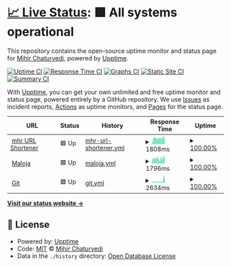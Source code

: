 # [📈 Live Status](https://status.mhr.cx): <!--live status--> **🟩 All systems operational**

This repository contains the open-source uptime monitor and status page for [Mihir Chaturvedi](https://mihir.ch), powered by [Upptime](https://github.com/upptime/upptime).

[![Uptime CI](https://github.com/plibither8/status.mhr.cx/workflows/Uptime%20CI/badge.svg)](https://github.com/upptime/upptime/actions?query=workflow%3A%22Uptime+CI%22)
[![Response Time CI](https://github.com/plibither8/status.mhr.cx/workflows/Response%20Time%20CI/badge.svg)](https://github.com/upptime/upptime/actions?query=workflow%3A%22Response+Time+CI%22)
[![Graphs CI](https://github.com/plibither8/status.mhr.cx/workflows/Graphs%20CI/badge.svg)](https://github.com/upptime/upptime/actions?query=workflow%3A%22Graphs+CI%22)
[![Static Site CI](https://github.com/plibither8/status.mhr.cx/workflows/Static%20Site%20CI/badge.svg)](https://github.com/upptime/upptime/actions?query=workflow%3A%22Static+Site+CI%22)
[![Summary CI](https://github.com/plibither8/status.mhr.cx/workflows/Summary%20CI/badge.svg)](https://github.com/upptime/upptime/actions?query=workflow%3A%22Summary+CI%22)

With [Upptime](https://upptime.js.org), you can get your own unlimited and free uptime monitor and status page, powered entirely by a GitHub repository. We use [Issues](https://github.com/plibither8/status.mhr.cx/issues) as incident reports, [Actions](https://github.com/plibither8/status.mhr.cx/actions) as uptime monitors, and [Pages](https://status.mhr.cx) for the status page.

<!--start: status pages-->
<!-- This summary is generated by Upptime (https://github.com/upptime/upptime) -->
<!-- Do not edit this manually, your changes will be overwritten -->
<!-- prettier-ignore -->
| URL | Status | History | Response Time | Uptime |
| --- | ------ | ------- | ------------- | ------ |
| <img alt="" src="https://favicons.githubusercontent.com/mhr.cx" height="13"> [mhr URL Shortener](https://mhr.cx) | 🟩 Up | [mhr-url-shortener.yml](https://github.com/plibither8/status.mhr.cx/commits/HEAD/history/mhr-url-shortener.yml) | <details><summary><img alt="Response time graph" src="./graphs/mhr-url-shortener/response-time-week.png" height="20"> 1808ms</summary><br><a href="https://status.mhr.cx/history/mhr-url-shortener"><img alt="Response time 2807" src="https://img.shields.io/endpoint?url=https%3A%2F%2Fraw.githubusercontent.com%2Fplibither8%2Fstatus.mhr.cx%2FHEAD%2Fapi%2Fmhr-url-shortener%2Fresponse-time.json"></a><br><a href="https://status.mhr.cx/history/mhr-url-shortener"><img alt="24-hour response time 1906" src="https://img.shields.io/endpoint?url=https%3A%2F%2Fraw.githubusercontent.com%2Fplibither8%2Fstatus.mhr.cx%2FHEAD%2Fapi%2Fmhr-url-shortener%2Fresponse-time-day.json"></a><br><a href="https://status.mhr.cx/history/mhr-url-shortener"><img alt="7-day response time 1808" src="https://img.shields.io/endpoint?url=https%3A%2F%2Fraw.githubusercontent.com%2Fplibither8%2Fstatus.mhr.cx%2FHEAD%2Fapi%2Fmhr-url-shortener%2Fresponse-time-week.json"></a><br><a href="https://status.mhr.cx/history/mhr-url-shortener"><img alt="30-day response time 2807" src="https://img.shields.io/endpoint?url=https%3A%2F%2Fraw.githubusercontent.com%2Fplibither8%2Fstatus.mhr.cx%2FHEAD%2Fapi%2Fmhr-url-shortener%2Fresponse-time-month.json"></a><br><a href="https://status.mhr.cx/history/mhr-url-shortener"><img alt="1-year response time 2807" src="https://img.shields.io/endpoint?url=https%3A%2F%2Fraw.githubusercontent.com%2Fplibither8%2Fstatus.mhr.cx%2FHEAD%2Fapi%2Fmhr-url-shortener%2Fresponse-time-year.json"></a></details> | <details><summary><a href="https://status.mhr.cx/history/mhr-url-shortener">100.00%</a></summary><a href="https://status.mhr.cx/history/mhr-url-shortener"><img alt="All-time uptime 100.00%" src="https://img.shields.io/endpoint?url=https%3A%2F%2Fraw.githubusercontent.com%2Fplibither8%2Fstatus.mhr.cx%2FHEAD%2Fapi%2Fmhr-url-shortener%2Fuptime.json"></a><br><a href="https://status.mhr.cx/history/mhr-url-shortener"><img alt="24-hour uptime 100.00%" src="https://img.shields.io/endpoint?url=https%3A%2F%2Fraw.githubusercontent.com%2Fplibither8%2Fstatus.mhr.cx%2FHEAD%2Fapi%2Fmhr-url-shortener%2Fuptime-day.json"></a><br><a href="https://status.mhr.cx/history/mhr-url-shortener"><img alt="7-day uptime 100.00%" src="https://img.shields.io/endpoint?url=https%3A%2F%2Fraw.githubusercontent.com%2Fplibither8%2Fstatus.mhr.cx%2FHEAD%2Fapi%2Fmhr-url-shortener%2Fuptime-week.json"></a><br><a href="https://status.mhr.cx/history/mhr-url-shortener"><img alt="30-day uptime 100.00%" src="https://img.shields.io/endpoint?url=https%3A%2F%2Fraw.githubusercontent.com%2Fplibither8%2Fstatus.mhr.cx%2FHEAD%2Fapi%2Fmhr-url-shortener%2Fuptime-month.json"></a><br><a href="https://status.mhr.cx/history/mhr-url-shortener"><img alt="1-year uptime 100.00%" src="https://img.shields.io/endpoint?url=https%3A%2F%2Fraw.githubusercontent.com%2Fplibither8%2Fstatus.mhr.cx%2FHEAD%2Fapi%2Fmhr-url-shortener%2Fuptime-year.json"></a></details>
| <img alt="" src="https://favicons.githubusercontent.com/maloja.mihir.ch" height="13"> [Maloja](https://maloja.mihir.ch) | 🟩 Up | [maloja.yml](https://github.com/plibither8/status.mhr.cx/commits/HEAD/history/maloja.yml) | <details><summary><img alt="Response time graph" src="./graphs/maloja/response-time-week.png" height="20"> 1796ms</summary><br><a href="https://status.mhr.cx/history/maloja"><img alt="Response time 2183" src="https://img.shields.io/endpoint?url=https%3A%2F%2Fraw.githubusercontent.com%2Fplibither8%2Fstatus.mhr.cx%2FHEAD%2Fapi%2Fmaloja%2Fresponse-time.json"></a><br><a href="https://status.mhr.cx/history/maloja"><img alt="24-hour response time 2140" src="https://img.shields.io/endpoint?url=https%3A%2F%2Fraw.githubusercontent.com%2Fplibither8%2Fstatus.mhr.cx%2FHEAD%2Fapi%2Fmaloja%2Fresponse-time-day.json"></a><br><a href="https://status.mhr.cx/history/maloja"><img alt="7-day response time 1796" src="https://img.shields.io/endpoint?url=https%3A%2F%2Fraw.githubusercontent.com%2Fplibither8%2Fstatus.mhr.cx%2FHEAD%2Fapi%2Fmaloja%2Fresponse-time-week.json"></a><br><a href="https://status.mhr.cx/history/maloja"><img alt="30-day response time 2183" src="https://img.shields.io/endpoint?url=https%3A%2F%2Fraw.githubusercontent.com%2Fplibither8%2Fstatus.mhr.cx%2FHEAD%2Fapi%2Fmaloja%2Fresponse-time-month.json"></a><br><a href="https://status.mhr.cx/history/maloja"><img alt="1-year response time 2183" src="https://img.shields.io/endpoint?url=https%3A%2F%2Fraw.githubusercontent.com%2Fplibither8%2Fstatus.mhr.cx%2FHEAD%2Fapi%2Fmaloja%2Fresponse-time-year.json"></a></details> | <details><summary><a href="https://status.mhr.cx/history/maloja">100.00%</a></summary><a href="https://status.mhr.cx/history/maloja"><img alt="All-time uptime 100.00%" src="https://img.shields.io/endpoint?url=https%3A%2F%2Fraw.githubusercontent.com%2Fplibither8%2Fstatus.mhr.cx%2FHEAD%2Fapi%2Fmaloja%2Fuptime.json"></a><br><a href="https://status.mhr.cx/history/maloja"><img alt="24-hour uptime 100.00%" src="https://img.shields.io/endpoint?url=https%3A%2F%2Fraw.githubusercontent.com%2Fplibither8%2Fstatus.mhr.cx%2FHEAD%2Fapi%2Fmaloja%2Fuptime-day.json"></a><br><a href="https://status.mhr.cx/history/maloja"><img alt="7-day uptime 100.00%" src="https://img.shields.io/endpoint?url=https%3A%2F%2Fraw.githubusercontent.com%2Fplibither8%2Fstatus.mhr.cx%2FHEAD%2Fapi%2Fmaloja%2Fuptime-week.json"></a><br><a href="https://status.mhr.cx/history/maloja"><img alt="30-day uptime 100.00%" src="https://img.shields.io/endpoint?url=https%3A%2F%2Fraw.githubusercontent.com%2Fplibither8%2Fstatus.mhr.cx%2FHEAD%2Fapi%2Fmaloja%2Fuptime-month.json"></a><br><a href="https://status.mhr.cx/history/maloja"><img alt="1-year uptime 100.00%" src="https://img.shields.io/endpoint?url=https%3A%2F%2Fraw.githubusercontent.com%2Fplibither8%2Fstatus.mhr.cx%2FHEAD%2Fapi%2Fmaloja%2Fuptime-year.json"></a></details>
| <img alt="" src="https://favicons.githubusercontent.com/git.mihir.ch" height="13"> [Git](https://git.mihir.ch) | 🟩 Up | [git.yml](https://github.com/plibither8/status.mhr.cx/commits/HEAD/history/git.yml) | <details><summary><img alt="Response time graph" src="./graphs/git/response-time-week.png" height="20"> 2634ms</summary><br><a href="https://status.mhr.cx/history/git"><img alt="Response time 3660" src="https://img.shields.io/endpoint?url=https%3A%2F%2Fraw.githubusercontent.com%2Fplibither8%2Fstatus.mhr.cx%2FHEAD%2Fapi%2Fgit%2Fresponse-time.json"></a><br><a href="https://status.mhr.cx/history/git"><img alt="24-hour response time 6953" src="https://img.shields.io/endpoint?url=https%3A%2F%2Fraw.githubusercontent.com%2Fplibither8%2Fstatus.mhr.cx%2FHEAD%2Fapi%2Fgit%2Fresponse-time-day.json"></a><br><a href="https://status.mhr.cx/history/git"><img alt="7-day response time 2634" src="https://img.shields.io/endpoint?url=https%3A%2F%2Fraw.githubusercontent.com%2Fplibither8%2Fstatus.mhr.cx%2FHEAD%2Fapi%2Fgit%2Fresponse-time-week.json"></a><br><a href="https://status.mhr.cx/history/git"><img alt="30-day response time 3660" src="https://img.shields.io/endpoint?url=https%3A%2F%2Fraw.githubusercontent.com%2Fplibither8%2Fstatus.mhr.cx%2FHEAD%2Fapi%2Fgit%2Fresponse-time-month.json"></a><br><a href="https://status.mhr.cx/history/git"><img alt="1-year response time 3660" src="https://img.shields.io/endpoint?url=https%3A%2F%2Fraw.githubusercontent.com%2Fplibither8%2Fstatus.mhr.cx%2FHEAD%2Fapi%2Fgit%2Fresponse-time-year.json"></a></details> | <details><summary><a href="https://status.mhr.cx/history/git">100.00%</a></summary><a href="https://status.mhr.cx/history/git"><img alt="All-time uptime 100.00%" src="https://img.shields.io/endpoint?url=https%3A%2F%2Fraw.githubusercontent.com%2Fplibither8%2Fstatus.mhr.cx%2FHEAD%2Fapi%2Fgit%2Fuptime.json"></a><br><a href="https://status.mhr.cx/history/git"><img alt="24-hour uptime 100.00%" src="https://img.shields.io/endpoint?url=https%3A%2F%2Fraw.githubusercontent.com%2Fplibither8%2Fstatus.mhr.cx%2FHEAD%2Fapi%2Fgit%2Fuptime-day.json"></a><br><a href="https://status.mhr.cx/history/git"><img alt="7-day uptime 100.00%" src="https://img.shields.io/endpoint?url=https%3A%2F%2Fraw.githubusercontent.com%2Fplibither8%2Fstatus.mhr.cx%2FHEAD%2Fapi%2Fgit%2Fuptime-week.json"></a><br><a href="https://status.mhr.cx/history/git"><img alt="30-day uptime 100.00%" src="https://img.shields.io/endpoint?url=https%3A%2F%2Fraw.githubusercontent.com%2Fplibither8%2Fstatus.mhr.cx%2FHEAD%2Fapi%2Fgit%2Fuptime-month.json"></a><br><a href="https://status.mhr.cx/history/git"><img alt="1-year uptime 100.00%" src="https://img.shields.io/endpoint?url=https%3A%2F%2Fraw.githubusercontent.com%2Fplibither8%2Fstatus.mhr.cx%2FHEAD%2Fapi%2Fgit%2Fuptime-year.json"></a></details>

<!--end: status pages-->

[**Visit our status website →**](https://status.mhr.cx)

## 📄 License

- Powered by: [Upptime](https://github.com/upptime/upptime)
- Code: [MIT](./LICENSE) © [Mihir Chaturvedi](https://mihir.ch)
- Data in the `./history` directory: [Open Database License](https://opendatacommons.org/licenses/odbl/1-0/)

